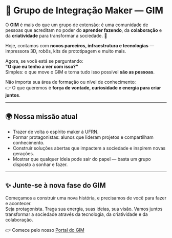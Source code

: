 # 🌟 Grupo de Integração Maker — GIM

O **GIM** é mais do que um grupo de extensão: é uma comunidade de pessoas que acreditam no poder do **aprender fazendo**, da **colaboração** e da **criatividade** para transformar a sociedade. 🚀  

Hoje, contamos com **novos parceiros, infraestrutura e tecnologias** — impressora 3D, robôs, kits de prototipagem e muito mais.  

Agora, se você está se perguntando:  
**"O que eu tenho a ver com isso?"**  
Simples: o que move o GIM e torna tudo isso possível **são as pessoas**.  

Não importa sua área de formação ou nível de conhecimento:  
👉 O que queremos é **força de vontade, curiosidade e energia para criar juntos**.  

---

## 🌍 Nossa missão atual
- Trazer de volta o espírito maker à UFRN.  
- Formar protagonistas: alunos que lideram projetos e compartilham conhecimento.  
- Construir soluções abertas que impactem a sociedade e inspirem novas gerações.  
- Mostrar que qualquer ideia pode sair do papel — basta um grupo disposto a sonhar e fazer.  

---

## ✨ Junte-se à nova fase do GIM
Começamos a construir uma nova história, e precisamos de você para fazer e acontecer.  
Seja protagonista. Traga sua energia, suas ideias, sua visão. Vamos juntos transformar a sociedade através da tecnologia, da criatividade e da colaboração.   

👉 Comece pelo nosso [Portal do GIM](https://github.com/TestGIM/grupo-integracao-maker)
